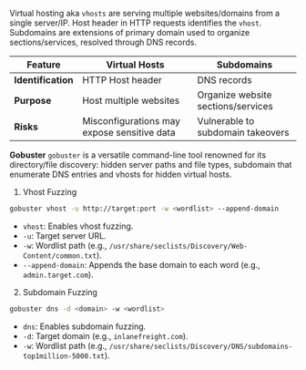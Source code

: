 Virtual hosting aka `vhosts` are serving multiple websites/domains from a single server/IP. Host header in HTTP requests identifies the `vhost`. Subdomains are extensions of primary domain used to organize sections/services, resolved through DNS records.

| **Feature**        | **Virtual Hosts**                           | **Subdomains**                     |
| ------------------ | ------------------------------------------- | ---------------------------------- |
| **Identification** | HTTP Host header                            | DNS records                        |
| **Purpose**        | Host multiple websites                      | Organize website sections/services |
| **Risks**          | Misconfigurations may expose sensitive data | Vulnerable to subdomain takeovers  |

**Gobuster**
`gobuster` is a versatile command-line tool renowned for its directory/file discovery: hidden server paths and file types, subdomain that enumerate DNS entries and vhosts for hidden virtual hosts.

1. Vhost Fuzzing
```bash
gobuster vhost -u http://target:port -w <wordlist> --append-domain
```

- `vhost`: Enables vhost fuzzing.
- `-u`: Target server URL.
- `-w`: Wordlist path (e.g., `/usr/share/seclists/Discovery/Web-Content/common.txt`).
- `--append-domain`: Appends the base domain to each word (e.g., `admin.target.com`).

2. Subdomain Fuzzing
```bash
gobuster dns -d <domain> -w <wordlist>
```

- `dns`: Enables subdomain fuzzing.
- `-d`: Target domain (e.g., `inlanefreight.com`).
- `-w`: Wordlist path (e.g., `/usr/share/seclists/Discovery/DNS/subdomains-top1million-5000.txt`).
